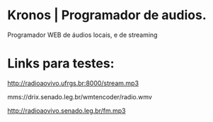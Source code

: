 # Kronos | Programador de audios.
Programador WEB de áudios locais, e de streaming

# Links para testes:
http://radioaovivo.ufrgs.br:8000/stream.mp3

mms://drix.senado.leg.br/wmtencoder/radio.wmv

http://radioaovivo.senado.leg.br/fm.mp3
